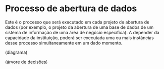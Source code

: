 Processo de abertura de dados
====

Este é o processo que será executado em cada projeto de abertura de dados
(por exemplo, o projeto da abertura de uma base de dados de um sistema de
informação de uma área de negócio específica). A depender da capacidade
da instituição, poderá ser executada uma ou mais instâncias desse processo
simultaneamente em um dado momento.

(diagrama)

(árvore de decisões)

